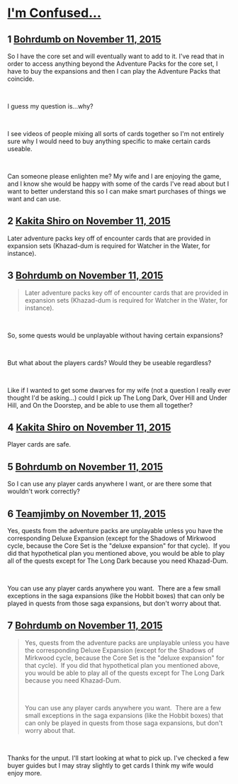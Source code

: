 # [I&#039;m Confused...](https://community.fantasyflightgames.com/topic/193371-im-confused/)

## 1 [Bohrdumb on November 11, 2015](https://community.fantasyflightgames.com/topic/193371-im-confused/?do=findComment&comment=1889562)

So I have the core set and will eventually want to add to it. I've read that in order to access anything beyond the Adventure Packs for the core set, I have to buy the expansions and then I can play the Adventure Packs that coincide.

 

I guess my question is...why?

 

I see videos of people mixing all sorts of cards together so I'm not entirely sure why I would need to buy anything specific to make certain cards useable.

 

Can someone please enlighten me? My wife and I are enjoying the game, and I know she would be happy with some of the cards I've read about but I want to better understand this so I can make smart purchases of things we want and can use.

## 2 [Kakita Shiro on November 11, 2015](https://community.fantasyflightgames.com/topic/193371-im-confused/?do=findComment&comment=1889584)

Later adventure packs key off of encounter cards that are provided in expansion sets (Khazad-dum is required for Watcher in the Water, for instance).

## 3 [Bohrdumb on November 11, 2015](https://community.fantasyflightgames.com/topic/193371-im-confused/?do=findComment&comment=1889601)

> Later adventure packs key off of encounter cards that are provided in expansion sets (Khazad-dum is required for Watcher in the Water, for instance).

 

So, some quests would be unplayable without having certain expansions?

 

But what about the players cards? Would they be useable regardless?

 

Like if I wanted to get some dwarves for my wife (not a question I really ever thought I'd be asking...) could I pick up The Long Dark, Over Hill and Under Hill, and On the Doorstep, and be able to use them all together? 

## 4 [Kakita Shiro on November 11, 2015](https://community.fantasyflightgames.com/topic/193371-im-confused/?do=findComment&comment=1889654)

Player cards are safe.

## 5 [Bohrdumb on November 11, 2015](https://community.fantasyflightgames.com/topic/193371-im-confused/?do=findComment&comment=1889667)

So I can use any player cards anywhere I want, or are there some that wouldn't work correctly?

## 6 [Teamjimby on November 11, 2015](https://community.fantasyflightgames.com/topic/193371-im-confused/?do=findComment&comment=1889681)

Yes, quests from the adventure packs are unplayable unless you have the corresponding Deluxe Expansion (except for the Shadows of Mirkwood cycle, because the Core Set is the "deluxe expansion" for that cycle).  If you did that hypothetical plan you mentioned above, you would be able to play all of the quests except for The Long Dark because you need Khazad-Dum.

 

You can use any player cards anywhere you want.  There are a few small exceptions in the saga expansions (like the Hobbit boxes) that can only be played in quests from those saga expansions, but don't worry about that.

## 7 [Bohrdumb on November 11, 2015](https://community.fantasyflightgames.com/topic/193371-im-confused/?do=findComment&comment=1889697)

> Yes, quests from the adventure packs are unplayable unless you have the corresponding Deluxe Expansion (except for the Shadows of Mirkwood cycle, because the Core Set is the "deluxe expansion" for that cycle).  If you did that hypothetical plan you mentioned above, you would be able to play all of the quests except for The Long Dark because you need Khazad-Dum.
> 
>  
> 
> You can use any player cards anywhere you want.  There are a few small exceptions in the saga expansions (like the Hobbit boxes) that can only be played in quests from those saga expansions, but don't worry about that.

 

Thanks for the unput. I'll start looking at what to pick up. I've checked a few buyer guides but I may stray slightly to get cards I think my wife would enjoy more. 


